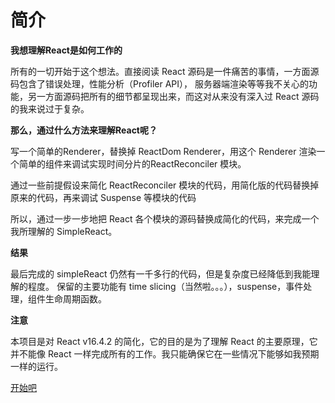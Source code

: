 # 简介

**我想理解React是如何工作的**

所有的一切开始于这个想法。直接阅读 React 源码是一件痛苦的事情，一方面源码包含了错误处理，性能分析（Profiler API），
服务器端渲染等等我不关心的功能，另一方面源码把所有的细节都呈现出来，而这对从来没有深入过 React 源码的我来说过于复杂。

**那么，通过什么方法来理解React呢？**

写一个简单的Renderer，替换掉 ReactDom Renderer，用这个 Renderer 渲染一个简单的组件来调试实现时间分片的ReactReconciler 模块。

通过一些前提假设来简化 ReactReconciler 模块的代码，用简化版的代码替换掉原来的代码，再来调试 Suspense 等模块的代码

所以，通过一步一步地把 React 各个模块的源码替换成简化的代码，来完成一个我所理解的 SimpleReact。

**结果**

最后完成的 simpleReact 仍然有一千多行的代码，但是复杂度已经降低到我能理解的程度。
保留的主要功能有 time slicing（当然啦。。。），suspense，事件处理，组件生命周期函数。

**注意**

本项目是对 React v16.4.2 的简化，它的目的是为了理解 React 的主要原理，它并不能像 React 一样完成所有的工作。我只能确保它在一些情况下能够如我预期一样的运行。

[开始吧](CustomRenderer.md)
